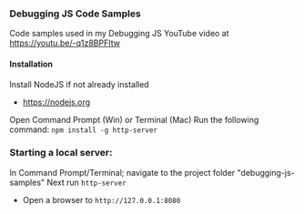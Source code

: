 
### Debugging JS Code Samples

Code samples used in my Debugging JS YouTube video at https://youtu.be/-q1z8BPFItw

#### Installation
Install NodeJS if not already installed
- https://nodejs.org

Open Command Prompt (Win) or Terminal (Mac)
Run the following command:
`npm install -g http-server`


### Starting a local server:
In Command Prompt/Terminal; navigate to the project folder "debugging-js-samples"
Next run `http-server`

- Open a browser to `http://127.0.0.1:8080`